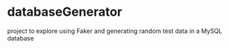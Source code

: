 # databaseGenerator
project to explore using Faker and generating random test data in a MySQL database
